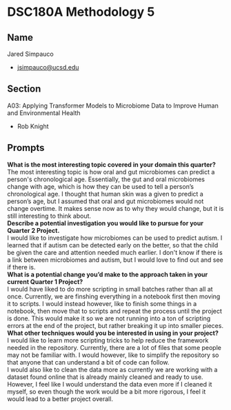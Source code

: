 # DSC180A Methodology 5

## Name
Jared Simpauco
- jsimpauco@ucsd.edu

## Section
A03: Applying Transformer Models to Microbiome Data to Improve Human and Environmental Health
- Rob Knight

## Prompts
**What is the most interesting topic covered in your domain this quarter?**  
The most interesting topic is how oral and gut microbiomes can predict a person's chronological age. Essentially, the gut and oral microbiomes change with age, which is how they can be used to tell a person’s chronological age. I thought that human skin was a given to predict a person’s age, but I assumed that oral and gut microbiomes would not change overtime. It makes sense now as to why they would change, but it is still interesting to think about.  
**Describe a potential investigation you would like to pursue for your Quarter 2 Project.**  
I would like to investigate how microbiomes can be used to predict autism. I learned that if autism can be detected early on the better, so that the child be given the care and attention needed much earlier. I don't know if there is a link between microbiomes and autism, but I would love to find out and see if there is.  
**What is a potential change you’d make to the approach taken in your current Quarter 1 Project?**  
I would have liked to do more scripting in small batches rather than all at once. Currently, we are finshing everything in a notebook first then moving it to scripts. I would instead however, like to finish some things in a notebook, then move that to scripts and repeat the process until the project is done. This would make it so we are not running into a ton of scripting errors at the end of the project, but rather breaking it up into smaller pieces.  
**What other techniques would you be interested in using in your project?**  
I would like to learn more scripting tricks to help reduce the framework needed in the repository. Currently, there are a lot of files that some people may not be familiar with. I would however, like to simplify the repository so that anyone that can understand a bit of code can follow.  
I would also like to clean the data more as currently we are working with a dataset found online that is already mainly cleaned and ready to use. However, I feel like I would understand the data even more if I cleaned it myself, so even though the work would be a bit more rigorous, I feel it would lead to a better project overall.